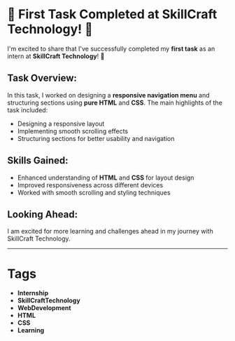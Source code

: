 # 🌟 First Task Completed at SkillCraft Technology! 🌟

I'm excited to share that I've successfully completed my **first task** as an intern at **SkillCraft Technology**! 🚀

## Task Overview:
In this task, I worked on designing a **responsive navigation menu** and structuring sections using **pure HTML** and **CSS**. The main highlights of the task included:
- Designing a responsive layout
- Implementing smooth scrolling effects
- Structuring sections for better usability and navigation

## Skills Gained:
- Enhanced understanding of **HTML** and **CSS** for layout design
- Improved responsiveness across different devices
- Worked with smooth scrolling and styling techniques

## Looking Ahead:
I am excited for more learning and challenges ahead in my journey with SkillCraft Technology. 

---

# Tags
- **Internship**
- **SkillCraftTechnology**
- **WebDevelopment**
- **HTML**
- **CSS**
- **Learning**

